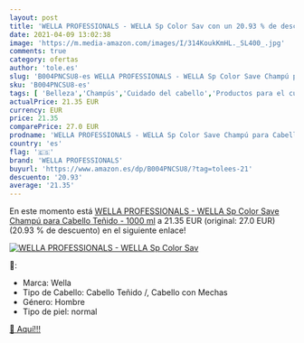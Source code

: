 ```yaml
---
layout: post
title: 'WELLA PROFESSIONALS - WELLA Sp Color Sav con un 20.93 % de descuento'
date: 2021-04-09 13:02:38
image: 'https://m.media-amazon.com/images/I/314KoukKmHL._SL400_.jpg'
comments: true
category: ofertas
author: 'tole.es'
slug: 'B004PNCSU8-es WELLA PROFESSIONALS - WELLA Sp Color Save Champú para...'
sku: 'B004PNCSU8-es'
tags: [ 'Belleza','Champús','Cuidado del cabello','Productos para el cuidado del cabello','champú','wella','wella professionals', ]
actualPrice: 21.35 EUR
currency: EUR
price: 21.35
comparePrice: 27.0 EUR
prodname: 'WELLA PROFESSIONALS - WELLA Sp Color Save Champú para Cabello Teñido - 1000 ml'
country: 'es'
flag: '🇪🇸'
brand: 'WELLA PROFESSIONALS'
buyurl: 'https://www.amazon.es/dp/B004PNCSU8/?tag=tolees-21'
descuento: '20.93'
average: '21.35'
---
```


En este momento está [WELLA PROFESSIONALS - WELLA Sp Color Save Champú para Cabello Teñido - 1000 ml](https://www.amazon.es/dp/B004PNCSU8/?tag=tolees-21) a 21.35 EUR (original: 27.0 EUR) (20.93 %  de descuento) en el siguiente enlace!

[![WELLA PROFESSIONALS - WELLA Sp Color Sav](https://m.media-amazon.com/images/I/314KoukKmHL._SL400_.jpg)](https://www.amazon.es/dp/B004PNCSU8/?tag=tolees-21)

🔎:

- Marca: Wella
- Tipo de Cabello: Cabello Teñido /, Cabello con Mechas
- Género: Hombre
- Tipo de piel: normal

[🛒 Aquí!!!](https://www.amazon.es/dp/B004PNCSU8/?tag=tolees-21)
